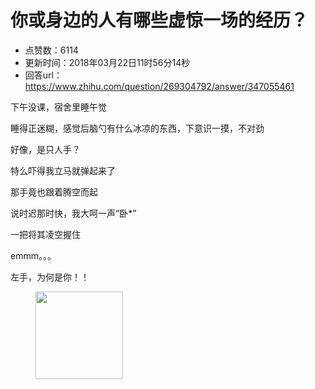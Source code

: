 # 你或身边的人有哪些虚惊一场的经历？
- 点赞数：6114
- 更新时间：2018年03月22日11时56分14秒
- 回答url：https://www.zhihu.com/question/269304792/answer/347055461
<body>
 <p data-pid="0ykl2gnS">下午没课，宿舍里睡午觉</p>
 <p data-pid="aRXusr9F">睡得正迷糊，感觉后脑勺有什么冰凉的东西，下意识一摸，不对劲</p>
 <p data-pid="CMHDQldF">好像，是只人手？</p>
 <p data-pid="IX1DPPme">特么吓得我立马就弹起来了</p>
 <p data-pid="ZcrHBP3Q">那手竟也跟着腾空而起</p>
 <p data-pid="VINw2rrK">说时迟那时快，我大呵一声“卧*”</p>
 <p data-pid="_oSFq1n5">一把将其凌空握住</p>
 <p data-pid="sdTrSNEm">emmm。。。</p>
 <p data-pid="knEoDjXD">左手，为何是你！！</p>
 <figure>
  <img src="https://pic1.zhimg.com/50/v2-e4d46a71a80b4c404d26abd3d4d31095_720w.jpg?source=1940ef5c" data-rawwidth="140" data-rawheight="194" data-original-token="v2-e4d46a71a80b4c404d26abd3d4d31095" class="content_image" width="140">
 </figure>
</body>